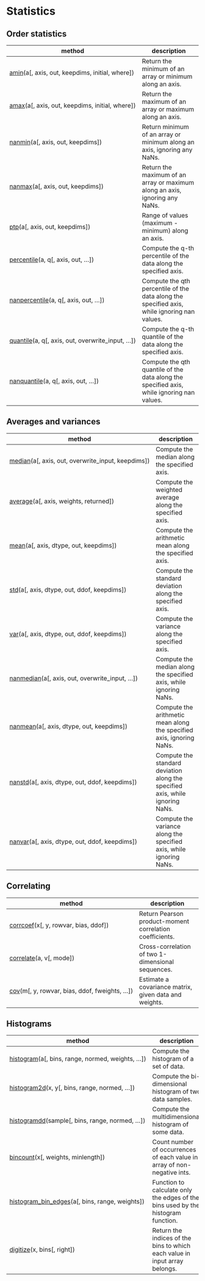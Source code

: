 # Statistics

## Order statistics

method | description
---|---
[amin](https://numpy.org/devdocs/reference/generated/numpy.amin.html#numpy.amin)(a[, axis, out, keepdims, initial, where]) | Return the minimum of an array or minimum along an axis.
[amax](https://numpy.org/devdocs/reference/generated/numpy.amax.html#numpy.amax)(a[, axis, out, keepdims, initial, where]) | Return the maximum of an array or maximum along an axis.
[nanmin](https://numpy.org/devdocs/reference/generated/numpy.nanmin.html#numpy.nanmin)(a[, axis, out, keepdims]) | Return minimum of an array or minimum along an axis, ignoring any NaNs.
[nanmax](https://numpy.org/devdocs/reference/generated/numpy.nanmax.html#numpy.nanmax)(a[, axis, out, keepdims]) | Return the maximum of an array or maximum along an axis, ignoring any NaNs.
[ptp](https://numpy.org/devdocs/reference/generated/numpy.ptp.html#numpy.ptp)(a[, axis, out, keepdims]) | Range of values (maximum - minimum) along an axis.
[percentile](https://numpy.org/devdocs/reference/generated/numpy.percentile.html#numpy.percentile)(a, q[, axis, out, …]) | Compute the q-th percentile of the data along the specified axis.
[nanpercentile](https://numpy.org/devdocs/reference/generated/numpy.nanpercentile.html#numpy.nanpercentile)(a, q[, axis, out, …]) | Compute the qth percentile of the data along the specified axis, while ignoring nan values.
[quantile](https://numpy.org/devdocs/reference/generated/numpy.quantile.html#numpy.quantile)(a, q[, axis, out, overwrite_input, …]) | Compute the q-th quantile of the data along the specified axis.
[nanquantile](https://numpy.org/devdocs/reference/generated/numpy.nanquantile.html#numpy.nanquantile)(a, q[, axis, out, …]) | Compute the qth quantile of the data along the specified axis, while ignoring nan values.

## Averages and variances

method | description
---|---
[median](https://numpy.org/devdocs/reference/generated/numpy.median.html#numpy.median)(a[, axis, out, overwrite_input, keepdims]) | Compute the median along the specified axis.
[average](https://numpy.org/devdocs/reference/generated/numpy.average.html#numpy.average)(a[, axis, weights, returned]) | Compute the weighted average along the specified axis.
[mean](https://numpy.org/devdocs/reference/generated/numpy.mean.html#numpy.mean)(a[, axis, dtype, out, keepdims]) | Compute the arithmetic mean along the specified axis.
[std](https://numpy.org/devdocs/reference/generated/numpy.std.html#numpy.std)(a[, axis, dtype, out, ddof, keepdims]) | Compute the standard deviation along the specified axis.
[var](https://numpy.org/devdocs/reference/generated/numpy.var.html#numpy.var)(a[, axis, dtype, out, ddof, keepdims]) | Compute the variance along the specified axis.
[nanmedian](https://numpy.org/devdocs/reference/generated/numpy.nanmedian.html#numpy.nanmedian)(a[, axis, out, overwrite_input, …]) | Compute the median along the specified axis, while ignoring NaNs.
[nanmean](https://numpy.org/devdocs/reference/generated/numpy.nanmean.html#numpy.nanmean)(a[, axis, dtype, out, keepdims]) | Compute the arithmetic mean along the specified axis, ignoring NaNs.
[nanstd](https://numpy.org/devdocs/reference/generated/numpy.nanstd.html#numpy.nanstd)(a[, axis, dtype, out, ddof, keepdims]) | Compute the standard deviation along the specified axis, while ignoring NaNs.
[nanvar](https://numpy.org/devdocs/reference/generated/numpy.nanvar.html#numpy.nanvar)(a[, axis, dtype, out, ddof, keepdims]) | Compute the variance along the specified axis, while ignoring NaNs.

## Correlating

method | description
---|---
[corrcoef](https://numpy.org/devdocs/reference/generated/numpy.corrcoef.html#numpy.corrcoef)(x[, y, rowvar, bias, ddof]) | Return Pearson product-moment correlation coefficients.
[correlate](https://numpy.org/devdocs/reference/generated/numpy.correlate.html#numpy.correlate)(a, v[, mode]) | Cross-correlation of two 1-dimensional sequences.
[cov](https://numpy.org/devdocs/reference/generated/numpy.cov.html#numpy.cov)(m[, y, rowvar, bias, ddof, fweights, …]) | Estimate a covariance matrix, given data and weights.

## Histograms

method | description
---|---
[histogram](https://numpy.org/devdocs/reference/generated/numpy.histogram.html#numpy.histogram)(a[, bins, range, normed, weights, …]) | Compute the histogram of a set of data.
[histogram2d](https://numpy.org/devdocs/reference/generated/numpy.histogram2d.html#numpy.histogram2d)(x, y[, bins, range, normed, …]) | Compute the bi-dimensional histogram of two data samples.
[histogramdd](https://numpy.org/devdocs/reference/generated/numpy.histogramdd.html#numpy.histogramdd)(sample[, bins, range, normed, …]) | Compute the multidimensional histogram of some data.
[bincount](https://numpy.org/devdocs/reference/generated/numpy.bincount.html#numpy.bincount)(x[, weights, minlength]) | Count number of occurrences of each value in array of non-negative ints.
[histogram_bin_edges](https://numpy.org/devdocs/reference/generated/numpy.histogram_bin_edges.html#numpy.histogram_bin_edges)(a[, bins, range, weights]) | Function to calculate only the edges of the bins used by the histogram function.
[digitize](https://numpy.org/devdocs/reference/generated/numpy.digitize.html#numpy.digitize)(x, bins[, right]) | Return the indices of the bins to which each value in input array belongs.
